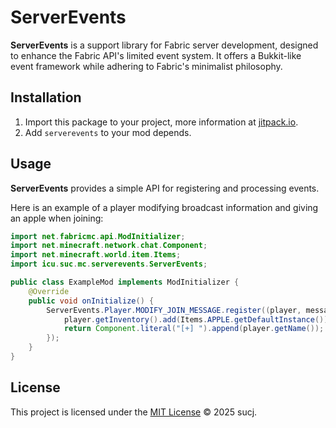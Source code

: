 # ServerEvents

**ServerEvents** is a support library for Fabric server development, designed to enhance the Fabric API's limited event system. It offers a Bukkit-like event framework while adhering to Fabric's minimalist philosophy.

## Installation
1. Import this package to your project, more information at [jitpack.io](https://jitpack.io/#icu.suc/serverevents).
2. Add `serverevents` to your mod depends.

## Usage
**ServerEvents** provides a simple API for registering and processing events.

Here is an example of a player modifying broadcast information and giving an apple when joining:

```java
import net.fabricmc.api.ModInitializer;
import net.minecraft.network.chat.Component;
import net.minecraft.world.item.Items;
import icu.suc.mc.serverevents.ServerEvents;

public class ExampleMod implements ModInitializer {
    @Override
    public void onInitialize() {
        ServerEvents.Player.MODIFY_JOIN_MESSAGE.register((player, message) -> {
            player.getInventory().add(Items.APPLE.getDefaultInstance());
            return Component.literal("[+] ").append(player.getName());
        });
    }
}
``` 

## License

This project is licensed under the [MIT License](/LICENSE.txt) © 2025 sucj.